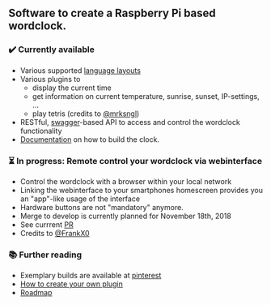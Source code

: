 ## Software to create a Raspberry Pi based wordclock.

### ✔️ Currently available
* Various supported [language layouts](https://github.com/bk1285/rpi_wordclock/tree/develop/wordclock_layouts)
* Various plugins to
  * display the current time
  * get information on current temperature, sunrise, sunset, IP-settings, ...
  * play tetris (credits to [@mrksngl](https://github.com/mrksngl))
* RESTful, [swagger](https://swagger.io/specification/)-based API to access and control the wordclock functionality
* [Documentation](http://rpi-wordclock.readthedocs.io/en/master/) on how to build the clock.

### ⏳ In progress: Remote control your wordclock via webinterface
* Control the wordclock with a browser within your local network
* Linking the webinterface to your smartphones homescreen provides you an "app"-like usage of the interface
* Hardware buttons are not "mandatory" anymore.
* Merge to develop is currently planned for November 18th, 2018
* See currrent [PR](https://github.com/bk1285/rpi_wordclock/pull/100)
* Credits to [@FrankX0](https://github.com/FrankX0) 

### :books: Further reading

* Exemplary builds are available at [pinterest](https://www.pinterest.de/berndkrolla/wordclock-gallery/)
* [How to create your own plugin](https://rpi-wordclock.readthedocs.io/en/master/doc_further_reading.html#adding-a-new-plugin)
* [Roadmap](https://github.com/bk1285/rpi_wordclock/projects)
